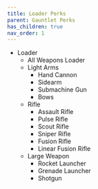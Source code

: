 ```yaml
---
title: Loader Perks
parent: Gauntlet Perks
has_children: true
nav_order: 1
---
```


- Loader
    - All Weapons Loader
    - Light Arms
        - Hand Cannon
        - Sidearm
        - Submachine Gun
        - Bows
    - Rifle
        - Assault Rifle
        - Pulse Rifle
        - Scout Rifle
        - Sniper Rifle
        - Fusion Rifle
        - Linear Fusion Rifle
    - Large Weapon
        - Rocket Launcher
        - Grenade Launcher
        - Shotgun
